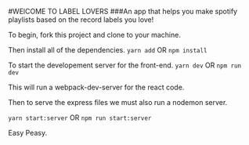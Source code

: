 #WElCOME TO LABEL LOVERS
###An app that helps you make spotify playlists based on the record labels you love!

To begin, fork this project and clone to your machine.

Then install all of the dependencies.
`yarn add`
OR
`npm install`

To start the developement server for the front-end.
`yarn dev`
OR
`npm run dev`

This will run a webpack-dev-server for the react code.

Then to serve the express files we must also run a nodemon server.

`yarn start:server`
OR
`npm run start:server`

Easy Peasy.
